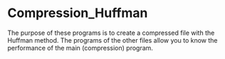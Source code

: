 # Compression_Huffman
The purpose of these programs is to create a compressed file with the Huffman method.
The programs of the other files allow you to know the performance of the main (compression) program.
